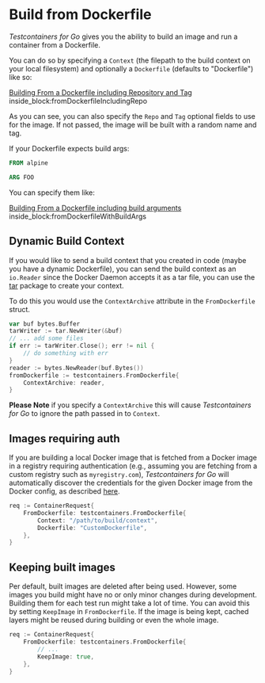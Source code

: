 # Build from Dockerfile

_Testcontainers for Go_ gives you the ability to build an image and run a container
from a Dockerfile.

You can do so by specifying a `Context` (the filepath to the build context on
your local filesystem) and optionally a `Dockerfile` (defaults to "Dockerfile")
like so:

<!--codeinclude-->
[Building From a Dockerfile including Repository and Tag](../../from_dockerfile_test.go) inside_block:fromDockerfileIncludingRepo
<!--/codeinclude-->

As you can see, you can also specify the `Repo` and `Tag` optional fields to use for the image. If not passed, the
image will be built with a random name and tag.

If your Dockerfile expects build args: 

```Dockerfile
FROM alpine

ARG FOO

```
You can specify them like:

<!--codeinclude-->
[Building From a Dockerfile including build arguments](../../docker_test.go) inside_block:fromDockerfileWithBuildArgs
<!--/codeinclude-->

## Dynamic Build Context

If you would like to send a build context that you created in code (maybe you have a dynamic Dockerfile), you can
send the build context as an `io.Reader` since the Docker Daemon accepts it as a tar file, you can use the [tar](https://golang.org/pkg/archive/tar/) package to create your context.


To do this you would use the `ContextArchive` attribute in the `FromDockerfile` struct.

```go
var buf bytes.Buffer
tarWriter := tar.NewWriter(&buf)
// ... add some files
if err := tarWriter.Close(); err != nil {
	// do something with err
}
reader := bytes.NewReader(buf.Bytes())
fromDockerfile := testcontainers.FromDockerfile{
	ContextArchive: reader,
}
```

**Please Note** if you specify a `ContextArchive` this will cause _Testcontainers for Go_ to ignore the path passed
in to `Context`.

## Images requiring auth

If you are building a local Docker image that is fetched from a Docker image in a registry requiring authentication
(e.g., assuming you are fetching from a custom registry such as `myregistry.com`), _Testcontainers for Go_ will automatically
discover the credentials for the given Docker image from the Docker config, as described [here](./docker_auth.md).

```go
req := ContainerRequest{
    FromDockerfile: testcontainers.FromDockerfile{
        Context: "/path/to/build/context",
        Dockerfile: "CustomDockerfile",
	},
}
```

## Keeping built images

Per default, built images are deleted after being used.
However, some images you build might have no or only minor changes during development.
Building them for each test run might take a lot of time.
You can avoid this by setting `KeepImage` in `FromDockerfile`.
If the image is being kept, cached layers might be reused during building or even the whole image.

```go
req := ContainerRequest{
    FromDockerfile: testcontainers.FromDockerfile{
        // ...
		KeepImage: true,
	},
}
```
